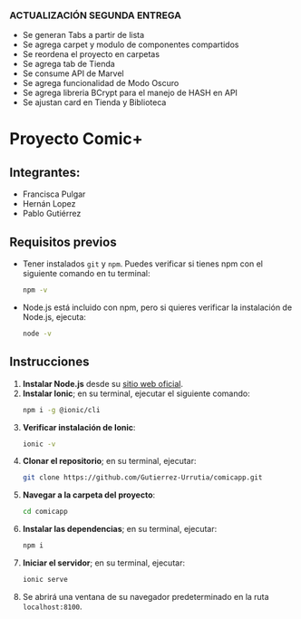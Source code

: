 ### ACTUALIZACIÓN SEGUNDA ENTREGA ###
- Se generan Tabs a partir de lista
- Se agrega carpet y modulo de componentes compartidos
- Se reordena el proyecto en carpetas
- Se agrega tab de Tienda
- Se consume API de Marvel
- Se agrega funcionalidad de Modo Oscuro
- Se agrega libreria BCrypt para el manejo de HASH en API
- Se ajustan card en Tienda y Biblioteca
    
# Proyecto Comic+

## Integrantes:
- Francisca Pulgar
- Hernán Lopez
- Pablo Gutiérrez

## Requisitos previos
- Tener instalados `git` y `npm`. Puedes verificar si tienes npm con el siguiente comando en tu terminal:
    ```bash
    npm -v
    ```
- Node.js está incluido con npm, pero si quieres verificar la instalación de Node.js, ejecuta:
    ```bash
    node -v
    ```

## Instrucciones

1. **Instalar Node.js** desde su [sitio web oficial](https://nodejs.org/en).
2. **Instalar Ionic**; en su terminal, ejecutar el siguiente comando:
    ```bash
    npm i -g @ionic/cli
    ```
3. **Verificar instalación de Ionic**:
    ```bash
    ionic -v
    ```
4. **Clonar el repositorio**; en su terminal, ejecutar:
    ```bash
    git clone https://github.com/Gutierrez-Urrutia/comicapp.git
    ```
5. **Navegar a la carpeta del proyecto**:
    ```bash
    cd comicapp
    ```
6. **Instalar las dependencias**; en su terminal, ejecutar:
    ```bash
    npm i
    ```
7. **Iniciar el servidor**; en su terminal, ejecutar:
    ```bash
    ionic serve
    ```
8. Se abrirá una ventana de su navegador predeterminado en la ruta `localhost:8100`.

